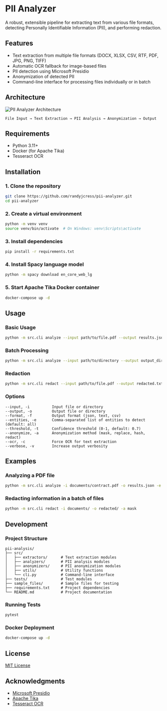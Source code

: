 # PII Analyzer

A robust, extensible pipeline for extracting text from various file formats, detecting Personally Identifiable Information (PII), and performing redaction.

## Features

- Text extraction from multiple file formats (DOCX, XLSX, CSV, RTF, PDF, JPG, PNG, TIFF)
- Automatic OCR fallback for image-based files
- PII detection using Microsoft Presidio
- Anonymization of detected PII
- Command-line interface for processing files individually or in batch

## Architecture

![PII Analyzer Architecture](docs/architecture.png)

```
File Input → Text Extraction → PII Analysis → Anonymization → Output
```

## Requirements

- Python 3.11+
- Docker (for Apache Tika)
- Tesseract OCR

## Installation

### 1. Clone the repository

```bash
git clone https://github.com/randyjcress/pii-analyzer.git
cd pii-analyzer
```

### 2. Create a virtual environment

```bash
python -m venv venv
source venv/bin/activate  # On Windows: venv\Scripts\activate
```

### 3. Install dependencies

```bash
pip install -r requirements.txt
```

### 4. Install Spacy language model

```bash
python -m spacy download en_core_web_lg
```

### 5. Start Apache Tika Docker container

```bash
docker-compose up -d
```

## Usage

### Basic Usage

```bash
python -m src.cli analyze --input path/to/file.pdf --output results.json
```

### Batch Processing

```bash
python -m src.cli analyze --input path/to/directory --output output_directory
```

### Redaction

```bash
python -m src.cli redact --input path/to/file.pdf --output redacted.txt
```

### Options

```
--input, -i          Input file or directory
--output, -o         Output file or directory
--format, -f         Output format (json, text, csv)
--entities, -e       Comma-separated list of entities to detect (default: all)
--threshold, -t      Confidence threshold (0-1, default: 0.7)
--anonymize, -a      Anonymization method (mask, replace, hash, redact)
--ocr, -c            Force OCR for text extraction
--verbose, -v        Increase output verbosity
```

## Examples

### Analyzing a PDF file

```bash
python -m src.cli analyze -i documents/contract.pdf -o results.json -e PERSON,EMAIL_ADDRESS,PHONE_NUMBER
```

### Redacting information in a batch of files

```bash
python -m src.cli redact -i documents/ -o redacted/ -a mask
```

## Development

### Project Structure

```
pii-analysis/
├── src/
│   ├── extractors/      # Text extraction modules
│   ├── analyzers/       # PII analysis modules
│   ├── anonymizers/     # PII anonymization modules
│   ├── utils/           # Utility functions
│   └── cli.py           # Command-line interface
├── tests/               # Test modules
├── sample_files/        # Sample files for testing
├── requirements.txt     # Project dependencies
└── README.md            # Project documentation
```

### Running Tests

```bash
pytest
```

### Docker Deployment

```bash
docker-compose up -d
```

## License

[MIT License](LICENSE)

## Acknowledgments

- [Microsoft Presidio](https://github.com/microsoft/presidio)
- [Apache Tika](https://tika.apache.org/)
- [Tesseract OCR](https://github.com/tesseract-ocr/tesseract) 